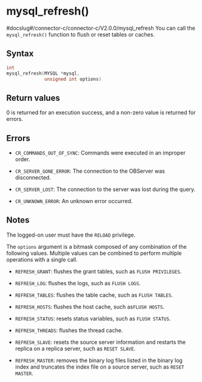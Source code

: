 mysql_refresh() 
====================================
#docslug#/connector-c/connector-c/V2.0.0/mysql_refresh
You can call the `mysql_refresh()` function to flush or reset tables or caches. 

Syntax 
---------------------------

```c
int
mysql_refresh(MYSQL *mysql,
              unsigned int options)
```



Return values 
----------------------------------

0 is returned for an execution success, and a non-zero value is returned for errors.

Errors 
---------------------------

* `CR_COMMANDS_OUT_OF_SYNC`: Commands were executed in an improper order.

  

* `CR_SERVER_GONE_ERROR`: The connection to the OBServer was disconnected.

  

* `CR_SERVER_LOST`: The connection to the server was lost during the query.

  

* `CR_UNKNOWN_ERROR`: An unknown error occurred.

  




Notes 
--------------------------

The logged-on user must have the `RELOAD` privilege. 

The `options` argument is a bitmask composed of any combination of the following values. Multiple values can be combined to perform multiple operations with a single call. 

* `REFRESH_GRANT`: flushes the grant tables, such as `FLUSH PRIVILEGES`.

  

* `REFRESH_LOG`: flushes the logs, such as `FLUSH LOGS`.

  

* `REFRESH_TABLES`: flushes the table cache, such as `FLUSH TABLES`.

  

* `REFRESH_HOSTS`: flushes the host cache, such as`FLUSH HOSTS`.

  

* `REFRESH_STATUS`: resets status variables, such as `FLUSH STATUS`.

  

* `REFRESH_THREADS`: flushes the thread cache.

  

* `REFRESH_SLAVE`: resets the source server information and restarts the replica on a replica server, such as `RESET SLAVE`.

  

* `REFRESH_MASTER`: removes the binary log files listed in the binary log index and truncates the index file on a source server, such as `RESET MASTER`.

  



